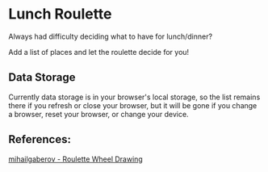 # Lunch Roulette

Always had difficulty deciding what to have for lunch/dinner?

Add a list of places and let the roulette decide for you!

## Data Storage
Currently data storage is in your browser's local storage, so the list remains there if you refresh or close your browser, but it will be gone if you change a browser, reset your browser, or change your device.

## References:
[mihailgaberov - Roulette Wheel Drawing](https://github.com/mihailgaberov/Wheel-of-Names/tree/main)
